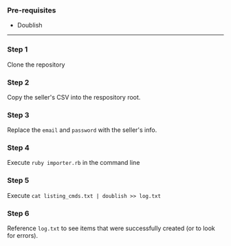 ### Pre-requisites
- Doublish


---

### Step 1
Clone the repository

### Step 2
Copy the seller's CSV into the respository root.

### Step 3
Replace the `email` and `password` with the seller's info.

### Step 4
Execute `ruby importer.rb` in the command line

### Step 5
Execute `cat listing_cmds.txt | doublish >> log.txt`

### Step 6
Reference `log.txt` to see items that were successfully created (or to look for errors).
